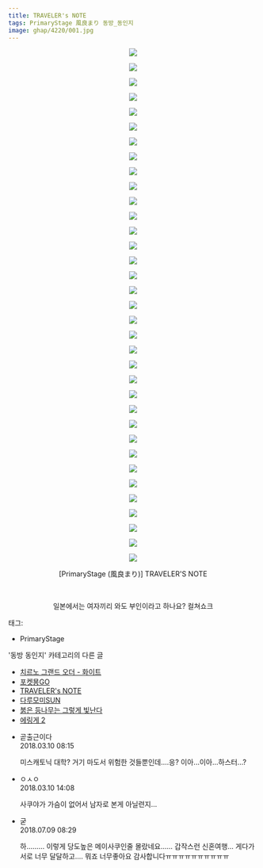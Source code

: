 ```yaml
---
title: TRAVELER's NOTE
tags: PrimaryStage 風良まり 동방_동인지
image: ghap/4220/001.jpg
---
```

<div class="article">
<p style="text-align: center; clear: none; float: none;"><img src="{{ site.nasurl }}/ghap/4220/001.jpg"/></p>
<p style="text-align: center; clear: none; float: none;"><img src="{{ site.nasurl }}/ghap/4220/002.jpg"/></p>
<p style="text-align: center; clear: none; float: none;"><img src="{{ site.nasurl }}/ghap/4220/003.jpg"/></p>
<p style="text-align: center; clear: none; float: none;"><img src="{{ site.nasurl }}/ghap/4220/004.jpg"/></p>
<p style="text-align: center; clear: none; float: none;"><img src="{{ site.nasurl }}/ghap/4220/005.jpg"/></p>
<p style="text-align: center; clear: none; float: none;"><img src="{{ site.nasurl }}/ghap/4220/006.jpg"/></p>
<p style="text-align: center; clear: none; float: none;"><img src="{{ site.nasurl }}/ghap/4220/007.jpg"/></p>
<p style="text-align: center; clear: none; float: none;"><img src="{{ site.nasurl }}/ghap/4220/008.jpg"/></p>
<p style="text-align: center; clear: none; float: none;"><img src="{{ site.nasurl }}/ghap/4220/009.jpg"/></p>
<p style="text-align: center; clear: none; float: none;"><img src="{{ site.nasurl }}/ghap/4220/010.jpg"/></p>
<p style="text-align: center; clear: none; float: none;"><img src="{{ site.nasurl }}/ghap/4220/011.jpg"/></p>
<p style="text-align: center; clear: none; float: none;"><img src="{{ site.nasurl }}/ghap/4220/012.jpg"/></p>
<p style="text-align: center; clear: none; float: none;"><img src="{{ site.nasurl }}/ghap/4220/013.jpg"/></p>
<p style="text-align: center; clear: none; float: none;"><img src="{{ site.nasurl }}/ghap/4220/014.jpg"/></p>
<p style="text-align: center; clear: none; float: none;"><img src="{{ site.nasurl }}/ghap/4220/015.jpg"/></p>
<p style="text-align: center; clear: none; float: none;"><img src="{{ site.nasurl }}/ghap/4220/016.jpg"/></p>
<p style="text-align: center; clear: none; float: none;"><img src="{{ site.nasurl }}/ghap/4220/017.jpg"/></p>
<p style="text-align: center; clear: none; float: none;"><img src="{{ site.nasurl }}/ghap/4220/018.jpg"/></p>
<p style="text-align: center; clear: none; float: none;"><img src="{{ site.nasurl }}/ghap/4220/019.jpg"/></p>
<p style="text-align: center; clear: none; float: none;"><img src="{{ site.nasurl }}/ghap/4220/020.jpg"/></p>
<p style="text-align: center; clear: none; float: none;"><img src="{{ site.nasurl }}/ghap/4220/021.jpg"/></p>
<p style="text-align: center; clear: none; float: none;"><img src="{{ site.nasurl }}/ghap/4220/022.jpg"/></p>
<p style="text-align: center; clear: none; float: none;"><img src="{{ site.nasurl }}/ghap/4220/023.jpg"/></p>
<p style="text-align: center; clear: none; float: none;"><img src="{{ site.nasurl }}/ghap/4220/024.jpg"/></p>
<p style="text-align: center; clear: none; float: none;"><img src="{{ site.nasurl }}/ghap/4220/025.jpg"/></p>
<p style="text-align: center; clear: none; float: none;"><img src="{{ site.nasurl }}/ghap/4220/026.jpg"/></p>
<p style="text-align: center; clear: none; float: none;"><img src="{{ site.nasurl }}/ghap/4220/027.jpg"/></p>
<p style="text-align: center; clear: none; float: none;"><img src="{{ site.nasurl }}/ghap/4220/028.jpg"/></p>
<p style="text-align: center; clear: none; float: none;"><img src="{{ site.nasurl }}/ghap/4220/029.jpg"/></p>
<p style="text-align: center; clear: none; float: none;"><img src="{{ site.nasurl }}/ghap/4220/030.jpg"/></p>
<p style="text-align: center; clear: none; float: none;"><img src="{{ site.nasurl }}/ghap/4220/031.jpg"/></p>
<p style="text-align: center; clear: none; float: none;"><img src="{{ site.nasurl }}/ghap/4220/032.jpg"/></p>
<p style="text-align: center; clear: none; float: none;"><img src="{{ site.nasurl }}/ghap/4220/033.jpg"/></p>
<p style="text-align: center; clear: none; float: none;"><img src="{{ site.nasurl }}/ghap/4220/034.jpg"/></p>
<p style="text-align: center; clear: none; float: none;"><img src="{{ site.nasurl }}/ghap/4220/035.jpg"/></p>
<p style="text-align: center; clear: none; float: none;">[PrimaryStage (風良まり)] TRAVELER'S NOTE</p>
<p style="text-align: center; clear: none; float: none;"><br/></p>
<p style="text-align: center; clear: none; float: none;">일본에서는 여자끼리 와도 부인이라고 하나요? 컬쳐쇼크</p>
</div><div class="tagTrail">
<p>태그: </p>
<ul>
<li>PrimaryStage</li>
</ul>
</div><div class="another">
<p>'동방 동인지' 카테고리의 다른 글</p>
<ul>
<li><a href="/2018-03-13-ghap_4226">치르노 그랜드 오더 - 화이트</a></li>
<li><a href="/2018-03-10-ghap_4221">포켓묭GO</a></li>
<li><a href="/2018-03-10-ghap_4220">TRAVELER's NOTE</a></li>
<li><a href="/2018-02-27-ghap_4210">다루모미SUN</a></li>
<li><a href="/2018-02-27-ghap_4209">붉은 등나무는 그렇게 빛난다</a></li>
<li><a href="/2018-02-21-ghap_4202">에링게 2</a></li>
</ul>
</div><div class="cb_module cb_fluid">
<div class="cb_wrt cb_profile">
<div class="comment">
<ul>
<li class="cb_thumb_off" id="comment15216761">
<div class="cb_comment_area">
<div class="cb_info_area">
<div class="cb_section">
<span class="cb_nick_name">곧출근이다</span>
</div>
<div class="cb_section">
<span class="cb_date">2018.03.10 08:15 </span>
</div>
</div>
<div class="cb_dsc_comment">
<p class="cb_dsc">
											미스캐토닉 대학? 거기 마도서 위험한 것들뿐인데....응? 이아...이아...하스터...?
										</p>
</div>
</div></li>
<li class="cb_thumb_off" id="comment15216902">
<div class="cb_comment_area">
<div class="cb_info_area">
<div class="cb_section">
<span class="cb_nick_name">ㅇㅅㅇ</span>
</div>
<div class="cb_section">
<span class="cb_date">2018.03.10 14:08 </span>
</div>
</div>
<div class="cb_dsc_comment">
<p class="cb_dsc">
											사쿠야가 가슴이 없어서 남자로 본게 아닐련지...
										</p>
</div>
</div></li>
<li class="cb_thumb_off" id="comment15282551">
<div class="cb_comment_area">
<div class="cb_info_area">
<div class="cb_section">
<span class="cb_nick_name">굳</span>
</div>
<div class="cb_section">
<span class="cb_date">2018.07.09 08:29 </span>
</div>
</div>
<div class="cb_dsc_comment">
<p class="cb_dsc">
											하......... 이렇게 당도높은 메이사쿠인줄 몰랐네요...... 갑작스런 신혼여행... 게다가 서로 너무 달달하고.... 뭐죠 너무좋아요 감사합니다ㅠㅠㅠㅠㅠㅠㅠㅠㅠㅠ
										</p>
</div>
</div></li>
</ul>
</div>
</div><!-- commentList close -->
</div>